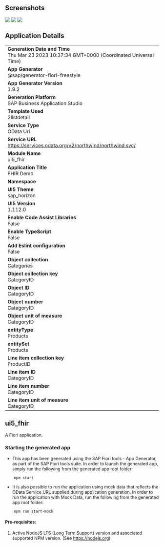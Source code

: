 ## Screenshots

![](docs/Screen1.png?raw=true "")
![](docs/Screen2.png?raw=true "")
![](docs/Screen3.png?raw=true "")

## Application Details

|               |
| ------------- |
|**Generation Date and Time**<br>Thu Mar 23 2023 10:37:34 GMT+0000 (Coordinated Universal Time)|
|**App Generator**<br>@sap/generator-fiori-freestyle|
|**App Generator Version**<br>1.9.2|
|**Generation Platform**<br>SAP Business Application Studio|
|**Template Used**<br>2listdetail|
|**Service Type**<br>OData Url|
|**Service URL**<br>https://services.odata.org/v2/northwind/northwind.svc/
|**Module Name**<br>ui5_fhir|
|**Application Title**<br>FHIR Demo|
|**Namespace**<br>|
|**UI5 Theme**<br>sap_horizon|
|**UI5 Version**<br>1.112.0|
|**Enable Code Assist Libraries**<br>False|
|**Enable TypeScript**<br>False|
|**Add Eslint configuration**<br>False|
|**Object collection**<br>Categories|
|**Object collection key**<br>CategoryID|
|**Object ID**<br>CategoryID|
|**Object number**<br>CategoryID|
|**Object unit of measure**<br>CategoryID|
|**entityType**<br>Products|
|**entitySet**<br>Products|
|**Line item collection key**<br>ProductID|
|**Line item ID**<br>CategoryID|
|**Line item number**<br>CategoryID|
|**Line item unit of measure**<br>CategoryID|

## ui5_fhir

A Fiori application.

### Starting the generated app

-   This app has been generated using the SAP Fiori tools - App Generator, as part of the SAP Fiori tools suite.  In order to launch the generated app, simply run the following from the generated app root folder:

```
    npm start
```

- It is also possible to run the application using mock data that reflects the OData Service URL supplied during application generation.  In order to run the application with Mock Data, run the following from the generated app root folder:

```
    npm run start-mock
```

#### Pre-requisites:

1. Active NodeJS LTS (Long Term Support) version and associated supported NPM version.  (See https://nodejs.org)


